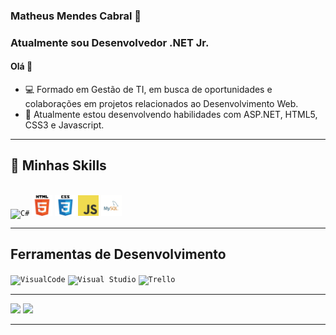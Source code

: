 ### Matheus Mendes Cabral  :wave: <br>
### Atualmente sou Desenvolvedor .NET Jr. <br>

#### Olá 👋

- :computer: Formado em Gestão de TI, em busca de oportunidades e colaborações em projetos relacionados ao Desenvolvimento Web.
- :book: Atualmente estou desenvolvendo habilidades com ASP.NET, HTML5, CSS3 e Javascript.

----

## 🚀 Minhas Skills

<div style="display: inline_block"><br>
<code><img height="33" src="https://github.com/matheuscabral3/matheuscabral3/blob/main/icon/csharp_original_logo_icon_146578.ico" alt="C#"/></code> 
<code><img height="33" src="https://raw.githubusercontent.com/github/explore/80688e429a7d4ef2fca1e82350fe8e3517d3494d/topics/html/html.png" alt="HTML5"/></code>
<code><img height="33" src="https://raw.githubusercontent.com/github/explore/80688e429a7d4ef2fca1e82350fe8e3517d3494d/topics/css/css.png" alt="CSS3"/></code>
<code><img height="33" src="https://raw.githubusercontent.com/github/explore/80688e429a7d4ef2fca1e82350fe8e3517d3494d/topics/javascript/javascript.png" alt="Javascript"/></code>
<code><img height="33" src="https://raw.githubusercontent.com/github/explore/80688e429a7d4ef2fca1e82350fe8e3517d3494d/topics/mysql/mysql.png" alt="MySQL"/></code>
<div>

 ----
 
## Ferramentas de Desenvolvimento

  
 <code><img height="48" src="https://github.com/matheuscabral3/matheuscabral3/blob/main/icon/microsoft_visual_studio_code_alt_macos_bigsur_icon_189954.ico" alt="VisualCode"/></code>
  <code><img height="48" src="https://github.com/matheuscabral3/matheuscabral3/blob/main/icon/microsoft_visual_studio_macos_bigsur_icon_189958.ico" alt="Visual Studio"/></code>
  <code><img height="43" src="https://github.com/matheuscabral3/matheuscabral3/blob/main/icon/Trello_icon-icons.com_66775.ico" alt="Trello"/></code>

----

[<img src="https://img.shields.io/badge/linkedin-%230077B5.svg?&style=for-the-badge&logo=linkedin&logoColor=white" />](https://www.linkedin.com/in/matheus-mendes-653755180/) 
[<img src = "https://img.shields.io/badge/facebook-%231877F2.svg?&style=for-the-badge&logo=facebook&logoColor=white">](https://www.facebook.com/matheus.mendescabral/)
 
----

<!-- ## ⭐ Informações sobre minha conta GitHub

 <a href="https://github.com/anuraghazra/github-readme-stats">
  <img align="center" height="200px" src="https://github-readme-stats.vercel.app/api?username=matheuscabraal3&theme=chartreuse-dark&show_icons=true" />
</a>
<a href="https://github.com/anuraghazra/convoychat">
  <img align="center" height="200px" src="https://github-readme-stats.vercel.app/api/top-langs/?username=matheuscabraal3&theme=chartreuse-dark&show_icons=true" />
</a> -->

